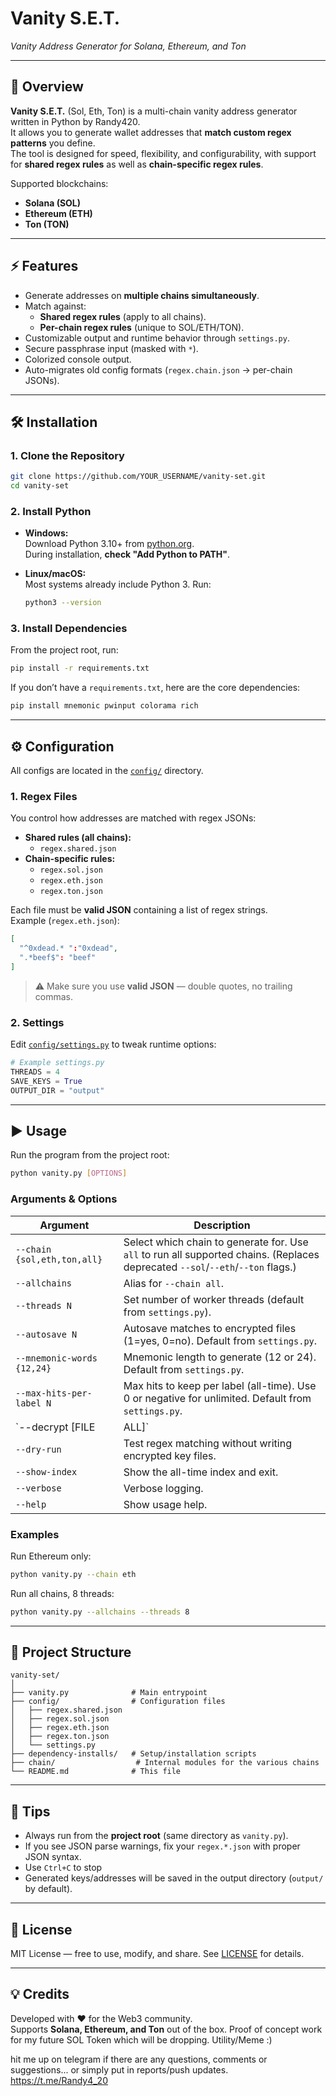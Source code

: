 # Vanity S.E.T.  
_Vanity Address Generator for Solana, Ethereum, and Ton_
 
---

## 📖 Overview

**Vanity S.E.T.** (Sol, Eth, Ton) is a multi-chain vanity address generator written in Python by Randy420.  
It allows you to generate wallet addresses that **match custom regex patterns** you define.  
The tool is designed for speed, flexibility, and configurability, with support for **shared regex rules** as well as **chain-specific regex rules**.

Supported blockchains:
- **Solana (SOL)**
- **Ethereum (ETH)**
- **Ton (TON)**

---

## ⚡ Features

- Generate addresses on **multiple chains simultaneously**.
- Match against:
  - **Shared regex rules** (apply to all chains).
  - **Per-chain regex rules** (unique to SOL/ETH/TON).
- Customizable output and runtime behavior through `settings.py`.
- Secure passphrase input (masked with `*`).
- Colorized console output.
- Auto-migrates old config formats (`regex.chain.json` → per-chain JSONs).

---

## 🛠️ Installation

### 1. Clone the Repository
```bash
git clone https://github.com/YOUR_USERNAME/vanity-set.git
cd vanity-set
```

### 2. Install Python
- **Windows:**  
  Download Python 3.10+ from [python.org](https://www.python.org/downloads/windows/).  
  During installation, **check "Add Python to PATH"**.

- **Linux/macOS:**  
  Most systems already include Python 3. Run:
  ```bash
  python3 --version
  ```

### 3. Install Dependencies
From the project root, run:
```bash
pip install -r requirements.txt
```

If you don’t have a `requirements.txt`, here are the core dependencies:
```bash
pip install mnemonic pwinput colorama rich
```

---

## ⚙️ Configuration

All configs are located in the [`config/`](./config) directory.

### 1. Regex Files
You control how addresses are matched with regex JSONs:

- **Shared rules (all chains):**
  - `regex.shared.json`
- **Chain-specific rules:**
  - `regex.sol.json`
  - `regex.eth.json`
  - `regex.ton.json`

Each file must be **valid JSON** containing a list of regex strings.  
Example (`regex.eth.json`):
```json
[
  "^0xdead.* ":"0xdead",
  ".*beef$": "beef"
]
```

> ⚠️ Make sure you use **valid JSON** — double quotes, no trailing commas.

### 2. Settings
Edit [`config/settings.py`](./config/settings.py) to tweak runtime options:
```python
# Example settings.py
THREADS = 4
SAVE_KEYS = True
OUTPUT_DIR = "output"
```

---

## ▶️ Usage

Run the program from the project root:

```bash
python vanity.py [OPTIONS]
```

### Arguments & Options

| Argument | Description |
|----------|-------------|
| `--chain {sol,eth,ton,all}` | Select which chain to generate for. Use `all` to run all supported chains. (Replaces deprecated `--sol`/`--eth`/`--ton` flags.) |
| `--allchains` | Alias for `--chain all`. |
| `--threads N` | Set number of worker threads (default from `settings.py`). |
| `--autosave N` | Autosave matches to encrypted files (1=yes, 0=no). Default from `settings.py`. |
| `--mnemonic-words {12,24}` | Mnemonic length to generate (12 or 24). Default from `settings.py`. |
| `--max-hits-per-label N` | Max hits to keep per label (all-time). Use 0 or negative for unlimited. Default from `settings.py`. |
| `--decrypt [FILE|ALL]` | Decrypt `.key.encrypted` files. If provided without argument, decrypts all. |
| `--dry-run` | Test regex matching without writing encrypted key files. |
| `--show-index` | Show the all-time index and exit. |
| `--verbose` | Verbose logging. |
| `--help` | Show usage help. |


### Examples

Run Ethereum only:
```bash
python vanity.py --chain eth
```

Run all chains, 8 threads:
```bash
python vanity.py --allchains --threads 8
```

---

## 📂 Project Structure

```
vanity-set/
│
├── vanity.py              # Main entrypoint
├── config/                # Configuration files
│   ├── regex.shared.json
│   ├── regex.sol.json
│   ├── regex.eth.json
│   ├── regex.ton.json
│   └── settings.py
├── dependency-installs/   # Setup/installation scripts
├── chain/                  # Internal modules for the various chains
└── README.md              # This file
```

---

## 🧪 Tips

- Always run from the **project root** (same directory as `vanity.py`).
- If you see JSON parse warnings, fix your `regex.*.json` with proper JSON syntax.
- Use `Ctrl+C` to stop
- Generated keys/addresses will be saved in the output directory (`output/` by default).

---

## 📜 License

MIT License — free to use, modify, and share. See [LICENSE](./LICENSE) for details.

---

## 💡 Credits

Developed with ❤️ for the Web3 community.  
Supports **Solana, Ethereum, and Ton** out of the box.
Proof of concept work for my future SOL Token which will be dropping. Utility/Meme :)

hit me up on telegram if there are any questions, comments or suggestions... or simply put in reports/push updates.
https://t.me/Randy4_20